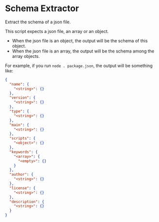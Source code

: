 # Schema Extractor

Extract the schema of a json file.


This script expects a json file, an array or an object.

- When the json file is an object, the output will be the schema of this object.
- When the json file is an array, the output will be the schema among the array objects.


For example, if you run `node . package.json`, the output will be something like:

```json
{
  "name": {
    "<string>": {}
  },
  "version": {
    "<string>": {}
  },
  "type": {
    "<string>": {}
  },
  "main": {
    "<string>": {}
  },
  "scripts": {
    "<object>": {}
  },
  "keywords": {
    "<array>": {
      "<empty>": {}
    }
  },
  "author": {
    "<string>": {}
  },
  "license": {
    "<string>": {}
  },
  "description": {
    "<string>": {}
  }
}
```
